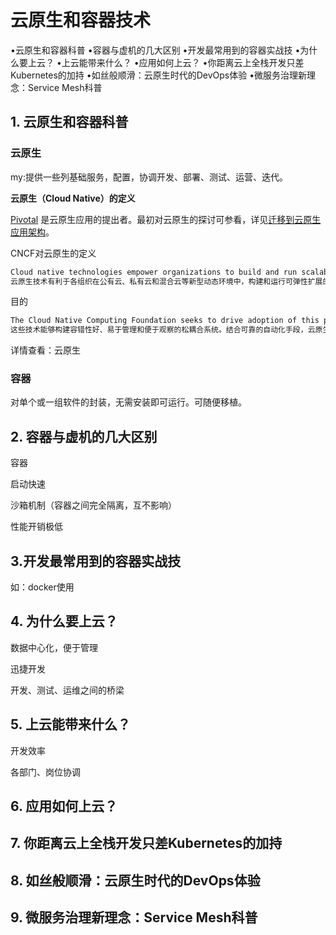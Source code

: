 # 云原生和容器技术

•云原生和容器科普
•容器与虚机的几大区别
•开发最常用到的容器实战技
•为什么要上云？
•上云能带来什么？
•应用如何上云？
•你距离云上全栈开发只差Kubernetes的加持
•如丝般顺滑：云原生时代的DevOps体验
•微服务治理新理念：Service Mesh科普

## 1. 云原生和容器科普

### 云原生

my:提供一些列基础服务，配置，协调开发、部署、测试、运营、迭代。

**云原生（Cloud Native）的定义**

[Pivotal](https://pivotal.io/) 是云原生应用的提出者。最初对云原生的探讨可参看，详见[迁移到云原生应用架构](https://jimmysong.io/migrating-to-cloud-native-application-architectures/)。

CNCF对云原生的定义

~~~tex
Cloud native technologies empower organizations to build and run scalable applications in modern, dynamic environments such as public, private, and hybrid clouds. Containers, service meshes, microservices, immutable infrastructure, and declarative APIs exemplify this approach.
云原生技术有利于各组织在公有云、私有云和混合云等新型动态环境中，构建和运行可弹性扩展的应用。云原生的代表技术包括容器、服务网格、微服务、不可变基础设施和声明式API。
~~~

目的

~~~tex
The Cloud Native Computing Foundation seeks to drive adoption of this paradigm by fostering and sustaining an ecosystem of open source, vendor-neutral projects. We democratize state-of-the-art patterns to make these innovations accessible for everyone.
这些技术能够构建容错性好、易于管理和便于观察的松耦合系统。结合可靠的自动化手段，云原生技术使工程师能够轻松地对系统作出频繁和可预测的重大变更。
~~~

详情查看：云原生





### 容器

对单个或一组软件的封装，无需安装即可运行。可随便移植。

## 2. 容器与虚机的几大区别

容器  

启动快速

沙箱机制（容器之间完全隔离，互不影响）

性能开销极低



## 3.开发最常用到的容器实战技

如：docker使用

## 4. 为什么要上云？

数据中心化，便于管理

迅捷开发

开发、测试、运维之间的桥梁

## 5. 上云能带来什么？

开发效率

各部门、岗位协调



## 6. 应用如何上云？

## 7. 你距离云上全栈开发只差Kubernetes的加持

## 8. 如丝般顺滑：云原生时代的DevOps体验

## 9. 微服务治理新理念：Service Mesh科普